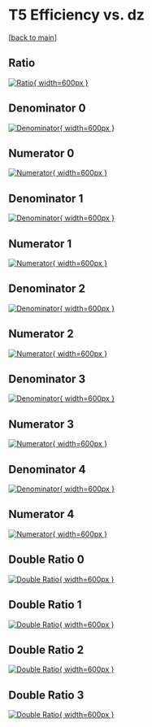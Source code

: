 # T5 Efficiency vs. dz

[[back to main](./)]



## Ratio

[![Ratio](../mtv/var/T5_vtr_211_1_eff_dz.png){ width=600px }](../mtv/var/T5_vtr_211_1_eff_dz.pdf)

## Denominator 0

[![Denominator](../mtv/den/T5_vtr_211_1_eff_dz_den0.png){ width=600px }](../mtv/den/T5_vtr_211_1_eff_dz_den0.pdf)

## Numerator 0

[![Numerator](../mtv/num/T5_vtr_211_1_eff_dz_num0.png){ width=600px }](../mtv/num/T5_vtr_211_1_eff_dz_num0.pdf)

## Denominator 1

[![Denominator](../mtv/den/T5_vtr_211_1_eff_dz_den1.png){ width=600px }](../mtv/den/T5_vtr_211_1_eff_dz_den1.pdf)

## Numerator 1

[![Numerator](../mtv/num/T5_vtr_211_1_eff_dz_num1.png){ width=600px }](../mtv/num/T5_vtr_211_1_eff_dz_num1.pdf)

## Denominator 2

[![Denominator](../mtv/den/T5_vtr_211_1_eff_dz_den2.png){ width=600px }](../mtv/den/T5_vtr_211_1_eff_dz_den2.pdf)

## Numerator 2

[![Numerator](../mtv/num/T5_vtr_211_1_eff_dz_num2.png){ width=600px }](../mtv/num/T5_vtr_211_1_eff_dz_num2.pdf)

## Denominator 3

[![Denominator](../mtv/den/T5_vtr_211_1_eff_dz_den3.png){ width=600px }](../mtv/den/T5_vtr_211_1_eff_dz_den3.pdf)

## Numerator 3

[![Numerator](../mtv/num/T5_vtr_211_1_eff_dz_num3.png){ width=600px }](../mtv/num/T5_vtr_211_1_eff_dz_num3.pdf)

## Denominator 4

[![Denominator](../mtv/den/T5_vtr_211_1_eff_dz_den4.png){ width=600px }](../mtv/den/T5_vtr_211_1_eff_dz_den4.pdf)

## Numerator 4

[![Numerator](../mtv/num/T5_vtr_211_1_eff_dz_num4.png){ width=600px }](../mtv/num/T5_vtr_211_1_eff_dz_num4.pdf)

## Double Ratio 0

[![Double Ratio](../mtv/ratio/T5_vtr_211_1_eff_dz_ratio0.png){ width=600px }](../mtv/ratio/T5_vtr_211_1_eff_dz_ratio0.pdf)

## Double Ratio 1

[![Double Ratio](../mtv/ratio/T5_vtr_211_1_eff_dz_ratio1.png){ width=600px }](../mtv/ratio/T5_vtr_211_1_eff_dz_ratio1.pdf)

## Double Ratio 2

[![Double Ratio](../mtv/ratio/T5_vtr_211_1_eff_dz_ratio2.png){ width=600px }](../mtv/ratio/T5_vtr_211_1_eff_dz_ratio2.pdf)

## Double Ratio 3

[![Double Ratio](../mtv/ratio/T5_vtr_211_1_eff_dz_ratio3.png){ width=600px }](../mtv/ratio/T5_vtr_211_1_eff_dz_ratio3.pdf)

